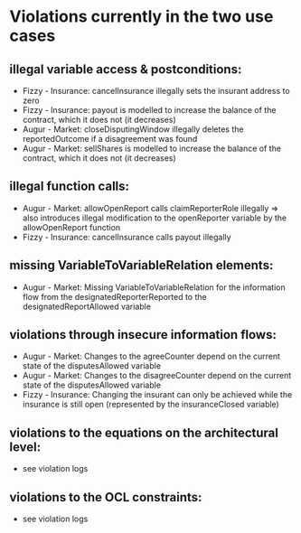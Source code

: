 # Violations currently in the two use cases

## illegal variable access & postconditions:
- Fizzy - Insurance: cancelInsurance illegally sets the insurant address to zero
- Fizzy - Insurance: payout is modelled to increase the balance of the contract, which it does not (it decreases)
- Augur - Market: closeDisputingWindow illegally deletes the reportedOutcome if a disagreement was found
- Augur - Market: sellShares is modelled to increase the balance of the contract, which it does not (it decreases)

## illegal function calls:
- Augur - Market: allowOpenReport calls claimReporterRole illegally => also introduces illegal modification to the openReporter variable by the allowOpenReport function
- Fizzy - Insurance: cancelInsurance calls payout illegally

## missing VariableToVariableRelation elements:
- Augur - Market: Missing VariableToVariableRelation for the information flow from the designatedReporterReported to the designatedReportAllowed variable

## violations through insecure information flows:
- Augur - Market: Changes to the agreeCounter depend on the current state of the disputesAllowed variable
- Augur - Market: Changes to the disagreeCounter depend on the current state of the disputesAllowed variable
- Fizzy - Insurance: Changing the insurant can only be achieved while the insurance is still open (represented by the insuranceClosed variable)

## violations to the equations on the architectural level:
- see violation logs

## violations to the OCL constraints:
- see violation logs